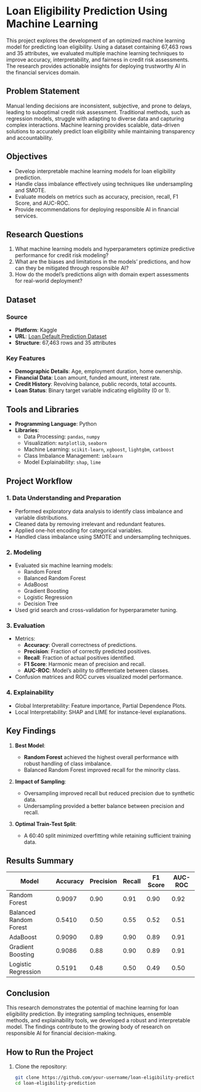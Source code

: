 # Loan Eligibility Prediction Using Machine Learning

This project explores the development of an optimized machine learning model for predicting loan eligibility. Using a dataset containing 67,463 rows and 35 attributes, we evaluated multiple machine learning techniques to improve accuracy, interpretability, and fairness in credit risk assessments. The research provides actionable insights for deploying trustworthy AI in the financial services domain.


## **Problem Statement**

Manual lending decisions are inconsistent, subjective, and prone to delays, leading to suboptimal credit risk assessment. Traditional methods, such as regression models, struggle with adapting to diverse data and capturing complex interactions. Machine learning provides scalable, data-driven solutions to accurately predict loan eligibility while maintaining transparency and accountability.


## **Objectives**

- Develop interpretable machine learning models for loan eligibility prediction.
- Handle class imbalance effectively using techniques like undersampling and SMOTE.
- Evaluate models on metrics such as accuracy, precision, recall, F1 Score, and AUC-ROC.
- Provide recommendations for deploying responsible AI in financial services.


## **Research Questions**

1. What machine learning models and hyperparameters optimize predictive performance for credit risk modeling?  
2. What are the biases and limitations in the models’ predictions, and how can they be mitigated through responsible AI?  
3. How do the model’s predictions align with domain expert assessments for real-world deployment?


## **Dataset**

### **Source**
- **Platform**: Kaggle  
- **URL**: [Loan Default Prediction Dataset](https://www.kaggle.com/datasets/hemanthsai7/loandefault)  
- **Structure**: 67,463 rows and 35 attributes  

### **Key Features**
- **Demographic Details**: Age, employment duration, home ownership.  
- **Financial Data**: Loan amount, funded amount, interest rate.  
- **Credit History**: Revolving balance, public records, total accounts.  
- **Loan Status**: Binary target variable indicating eligibility (0 or 1).  


## **Tools and Libraries**

- **Programming Language**: Python  
- **Libraries**:
  - Data Processing: `pandas`, `numpy`  
  - Visualization: `matplotlib`, `seaborn`  
  - Machine Learning: `scikit-learn`, `xgboost`, `lightgbm`, `catboost`  
  - Class Imbalance Management: `imblearn`  
  - Model Explainability: `shap`, `lime`  


## **Project Workflow**

### **1. Data Understanding and Preparation**
- Performed exploratory data analysis to identify class imbalance and variable distributions.  
- Cleaned data by removing irrelevant and redundant features.  
- Applied one-hot encoding for categorical variables.  
- Handled class imbalance using SMOTE and undersampling techniques.

### **2. Modeling**
- Evaluated six machine learning models:
  - Random Forest
  - Balanced Random Forest
  - AdaBoost
  - Gradient Boosting
  - Logistic Regression
  - Decision Tree
- Used grid search and cross-validation for hyperparameter tuning.

### **3. Evaluation**
- Metrics:
  - **Accuracy**: Overall correctness of predictions.  
  - **Precision**: Fraction of correctly predicted positives.  
  - **Recall**: Fraction of actual positives identified.  
  - **F1 Score**: Harmonic mean of precision and recall.  
  - **AUC-ROC**: Model’s ability to differentiate between classes.  
- Confusion matrices and ROC curves visualized model performance.  

### **4. Explainability**
- Global Interpretability: Feature importance, Partial Dependence Plots.  
- Local Interpretability: SHAP and LIME for instance-level explanations.


## **Key Findings**

1. **Best Model**:  
   - **Random Forest** achieved the highest overall performance with robust handling of class imbalance.
   - Balanced Random Forest improved recall for the minority class.  

2. **Impact of Sampling**:
   - Oversampling improved recall but reduced precision due to synthetic data.  
   - Undersampling provided a better balance between precision and recall.

3. **Optimal Train-Test Split**:
   - A 60:40 split minimized overfitting while retaining sufficient training data.
   

## **Results Summary**

| Model                  | Accuracy | Precision | Recall | F1 Score | AUC-ROC |
|------------------------|----------|-----------|--------|----------|---------|
| Random Forest          | 0.9097   | 0.90      | 0.91   | 0.90     | 0.92    |
| Balanced Random Forest | 0.5410   | 0.50      | 0.55   | 0.52     | 0.51    |
| AdaBoost               | 0.9090   | 0.89      | 0.90   | 0.89     | 0.91    |
| Gradient Boosting      | 0.9086   | 0.88      | 0.90   | 0.89     | 0.91    |
| Logistic Regression    | 0.5191   | 0.48      | 0.50   | 0.49     | 0.50    |


## **Conclusion**

This research demonstrates the potential of machine learning for loan eligibility prediction. By integrating sampling techniques, ensemble methods, and explainability tools, we developed a robust and interpretable model. The findings contribute to the growing body of research on responsible AI for financial decision-making.


## **How to Run the Project**

1. Clone the repository:
   ```bash
   git clone https://github.com/your-username/loan-eligibility-prediction
   cd loan-eligibility-prediction
